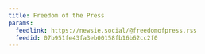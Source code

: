 ```yaml
---
title: Freedom of the Press
params:
  feedlink: https://newsie.social/@freedomofpress.rss
  feedid: 07b951fe43fa3eb00158fb16b62cc2f0
---
```


